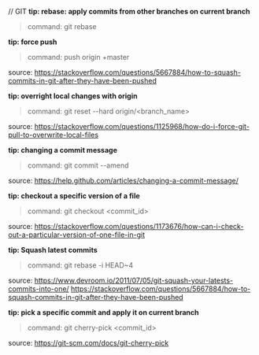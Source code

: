 // GIT
**tip: rebase: apply commits from other branches on current branch**
>command: git rebase <branch>

**tip: force push**
>command: push origin +master

source: https://stackoverflow.com/questions/5667884/how-to-squash-commits-in-git-after-they-have-been-pushed

**tip: overright local changes with origin**
>command: git reset --hard origin/<branch_name>

source: https://stackoverflow.com/questions/1125968/how-do-i-force-git-pull-to-overwrite-local-files

**tip: changing a commit message**
>command: git commit --amend

source: https://help.github.com/articles/changing-a-commit-message/

**tip: checkout a specific version of a file**
>command: git checkout <commit_id> <file>

source: https://stackoverflow.com/questions/1173676/how-can-i-check-out-a-particular-version-of-one-file-in-git

**tip: Squash latest commits**
>command: git rebase -i HEAD~4

source: https://www.devroom.io/2011/07/05/git-squash-your-latests-commits-into-one/
	https://stackoverflow.com/questions/5667884/how-to-squash-commits-in-git-after-they-have-been-pushed

**tip: pick a specific commit and apply it on current branch**
>command: git cherry-pick <commit_id>

source: https://git-scm.com/docs/git-cherry-pick

